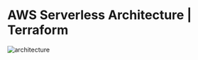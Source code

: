 # AWS Serverless Architecture | Terraform
![architecture](https://github.com/samanxsy/aws-serverlessArch-IaC/assets/118216325/374d7723-c11b-4e4c-b1b6-cd11e9f4712c)
